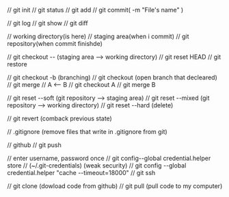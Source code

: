 // git init
// git status
// git add
// git commit( -m "File's name" )

// git log
// git show
// git diff

// working directory(is here)
// staging area(when i commit)
// git repository(when commit finishde)

// git checkout -- <file> (staging area --> working directory)
// git reset HEAD <file>
// git restore 

// git checkout -b <branch> (branching) 
// git checkout <branch> (open branch that decleared)
// git merge <branch>
// A <-- B
// git checkout A 
// git merge B

// git reset --soft (git repository --> staging area)
// git reset --mixed (git repository --> working directory)
// git reset --hard (delete)

// git revert (comback previous state)

// .gitignore (remove files that write in .gitignore from git)

// github 
// git push

// enter username, password once
// git config--global credential.helper store
// (~/.git-credentials) (weak security)
// git config --global credential.helper "cache --timeout=18000"
// git ssh

// git clone (dowload code from github)
// git pull (pull code to my computer)











